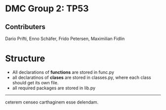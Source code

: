 # DMC Group 2: TP53

## Contributers
Dario Prifti, Enno Schäfer, Frido Petersen, Maximilian Fidlin 

# Structure
 - All declarations of **functions** are stored in func.py
 - all declaratinos of **clases** are stored in classes.py, where each class should get its own file.
 - all required packages are stored in lib.py
 
 
 ---

 ceterem censeo carthaginem esse delendam.
